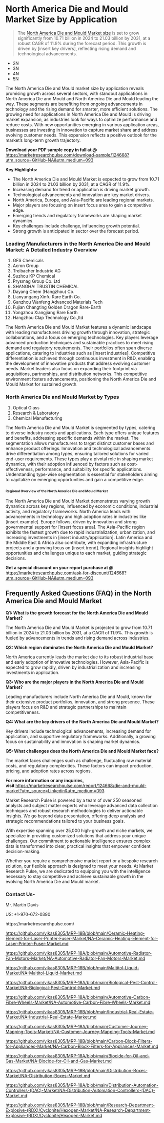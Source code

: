 <h1>North America Die and Mould Market&nbsp;Size by Application</h1><blockquote><p>The <a href="https://marketresearchpulse.com/download-sample/124668?utm_source=GitHub-NA&amp;utm_medium=093">North America Die and Mould Market size</a> is set to grow significantly from 10.71 billion in 2024 to 21.03 billion by 2031, at a robust CAGR of 11.9% during the forecast period. This growth is driven by [insert key drivers], reflecting rising demand and technological advancements.</p></blockquote><ul><li>2N<li> 3N<li> 4N<li> 5N</li></ul><p>The North America Die and Mould market size by application reveals promising growth across several sectors, with standout applications in North America Die and Mould and North America Die and Mould leading the way. These segments are benefiting from ongoing advancements in technology and the rising demand for smarter, more efficient solutions. The growing need for applications in North America Die and Mould is driving market expansion, as industries look for ways to optimize performance and reduce costs. With new opportunities emerging in various application areas, businesses are investing in innovation to capture market share and address evolving customer needs. This expansion reflects a positive outlook for the market’s long-term growth trajectory.</p><p><strong>Download your PDF sample copy in full at @ </strong><a href="https://marketresearchpulse.com/download-sample/124668?utm_source=GitHub-NA&amp;utm_medium=093">https://marketresearchpulse.com/download-sample/124668?utm_source=GitHub-NA&amp;utm_medium=093</a></p><p><strong>Key Highlights: </strong></p><ul><li>The North America Die and Mould Market is expected to grow from 10.71 billion in 2024 to 21.03 billion by 2031, at a CAGR of 11.9%.</li><li>Increasing demand for trend or application is driving market growth.</li><li>Technological advancements and innovation are key market drivers.</li><li>North America, Europe, and Asia-Pacific are leading regional markets.</li><li>Major players are focusing on insert focus area to gain a competitive edge.</li><li>Emerging trends and regulatory frameworks are shaping market dynamics.</li><li>Key challenges include challenge, influencing growth potential.</li><li>Strong growth is anticipated in sector over the forecast period.</li></ul><h3>Leading Manufacturers in the North America Die and Mould Market: A Detailed Industry Overview</h3><ol><li>GFS Chemicals</li><li>Acron Group</li><li>Treibacher Industrie AG</li><li>Suzhou KP Chemical</li><li>Prysmag Group Co. Ltd</li><li>SHANGHAI TRUSTIN CHEMICAL</li><li>Dayang Chem (Hangzhou) Co.</li><li>Lianyungang Xinfu Rare Earth Co.</li><li>Ganzhou Wanfeng Advanced Materials Tech</li><li>Fujian Changting Golden Dragon Rare-Earth</li><li>Yongzhou Xiangjiang Rare Earth</li><li>Hangzhou Clap Technology Co.,ltd</li></ol><div class="flex max-w-full flex-col flex-grow"><div class="min-h-8 text-message flex w-full flex-col items-end gap-2 whitespace-normal break-words [.text-message+&amp;]:mt-5" dir="auto" data-message-author-role="assistant" data-message-id="fd8432e4-4910-450d-b182-61b7bfb0a01f" data-message-model-slug="gpt-4o"><div class="flex w-full flex-col gap-1 empty:hidden first:pt-[3px]"><div class="markdown prose w-full break-words dark:prose-invert light"><p>The North America Die and Mould Market features a dynamic landscape with leading manufacturers driving growth through innovation, strategic collaborations, and a focus on emerging technologies. Key players leverage advanced production techniques and sustainable practices to meet rising demand and regulatory requirements. Their portfolios often span diverse applications, catering to industries such as [insert industries]. Competitive differentiation is achieved through continuous investment in R&amp;D, enabling the development of innovative products that address evolving customer needs. Market leaders also focus on expanding their footprint via acquisitions, partnerships, and distribution networks. This competitive environment fosters advancements, positioning the North America Die and Mould Market for sustained growth.</p></div></div></div></div><h3>North America Die and Mould Market by Types</h3><ol><li>Optical Glass<li> Research & Laboratory<li> Chemical Manufacturing</li></ol><div class="flex max-w-full flex-col flex-grow"><div class="min-h-8 text-message flex w-full flex-col items-end gap-2 whitespace-normal break-words [.text-message+&amp;]:mt-5" dir="auto" data-message-author-role="assistant" data-message-id="084470be-0bb7-4664-bddf-5156b4f41249" data-message-model-slug="gpt-4o-mini"><div class="flex w-full flex-col gap-1 empty:hidden first:pt-[3px]"><div class="markdown prose w-full break-words dark:prose-invert light"><p>The North America Die and Mould Market is segmented by types, catering to diverse industry needs and applications. Each type offers unique features and benefits, addressing specific demands within the market. The segmentation allows manufacturers to target distinct customer bases and enhance product offerings. Innovation and technological advancements drive differentiation among types, ensuring tailored solutions for varied end-user requirements. These types play a pivotal role in shaping market dynamics, with their adoption influenced by factors such as cost-effectiveness, performance, and suitability for specific applications. Understanding type-wise segmentation is essential for stakeholders aiming to capitalize on emerging opportunities and gain a competitive edge.</p></div></div></div></div><h3><span style="font-size: 11px;">Regional Overview of the North America Die and Mould Market</span></h3><div class="flex max-w-full flex-col flex-grow"><div class="min-h-8 text-message flex w-full flex-col items-end gap-2 whitespace-normal break-words [.text-message+&amp;]:mt-5" dir="auto" data-message-author-role="assistant" data-message-id="e9038762-ce64-4e30-91c9-9bd413514231" data-message-model-slug="gpt-4o-mini"><div class="flex w-full flex-col gap-1 empty:hidden first:pt-[3px]"><div class="markdown prose w-full break-words dark:prose-invert light"><p>The North America Die and Mould Market demonstrates varying growth dynamics across key regions, influenced by economic conditions, industrial activity, and regulatory frameworks. North America leads with advancements in technology and high adoption rates in industries like [insert example]. Europe follows, driven by innovation and strong governmental support for [insert focus area]. The Asia-Pacific region exhibits the fastest growth due to rapid industrialization, urbanization, and increasing investments in [insert industry/application]. Latin America and the Middle East &amp; Africa also contribute, with expanding infrastructure projects and a growing focus on [insert trend]. Regional insights highlight opportunities and challenges unique to each market, guiding strategic decisions.</p></div></div></div></div><p><strong>Get a special discount on your report purchase at @ </strong><a href="https://marketresearchpulse.com/ask-for-discount/124668?utm_source=GitHub-NA&amp;utm_medium=093">https://marketresearchpulse.com/ask-for-discount/124668?utm_source=GitHub-NA&amp;utm_medium=093</a></p><h2>Frequently Asked Questions (FAQ) in the North America Die and Mould Market</h2><p><strong>Q1: What is the growth forecast for the North America Die and Mould Market?</strong></p><p>The North America Die and Mould Market is projected to grow from 10.71 billion in 2024 to 21.03 billion by 2031, at a CAGR of 11.9%. This growth is fueled by advancements in trends and rising demand across industries.</p><p><strong>Q2: Which region dominates the North America Die and Mould Market?</strong></p><p>North America currently leads the market due to its robust industrial base and early adoption of innovative technologies. However, Asia-Pacific is expected to grow rapidly, driven by industrialization and increasing investments in application.</p><p><strong>Q3: Who are the major players in the North America Die and Mould Market?</strong></p><p>Leading manufacturers include North America Die and Mould, known for their extensive product portfolios, innovation, and strong presence. These players focus on R&amp;D and strategic partnerships to maintain competitiveness.</p><p><strong>Q4: What are the key drivers of the North America Die and Mould Market?</strong></p><p>Key drivers include technological advancements, increasing demand for application, and supportive regulatory frameworks. Additionally, a growing focus on sustainability and innovation is shaping market dynamics.</p><p><strong>Q5: What challenges does the North America Die and Mould Market face?</strong></p><p>The market faces challenges such as challenge, fluctuating raw material costs, and regulatory complexities. These factors can impact production, pricing, and adoption rates across regions.</p><p><strong>For more information or any inquiries, visit&nbsp;</strong><a href="https://marketresearchpulse.com/report/124668/die-and-mould-market?utm_source=Linkedin&utm_medium=093">https://marketresearchpulse.com/report/124668/die-and-mould-market?utm_source=Linkedin&utm_medium=093</a></p><p>Market Research Pulse is powered by a team of over 250 seasoned analysts and subject matter experts who leverage advanced data collection techniques and robust research methodologies to deliver actionable insights. We go beyond data presentation, offering deep analysis and strategic recommendations tailored to your business goals.</p><p>With expertise spanning over 25,000 high-growth and niche markets, we specialize in providing customized solutions that address your unique challenges. Our commitment to actionable intelligence ensures complex data is transformed into clear, practical insights that empower confident decision-making.</p><p>Whether you require a comprehensive market report or a bespoke research solution, our flexible approach is designed to meet your needs. At Market Research Pulse, we are dedicated to equipping you with the intelligence necessary to stay competitive and achieve sustainable growth in the evolving North America Die and Mould market.</p><h3><strong>Contact Us-</strong></h3><p>Mr. Martin Davis</p><p>US: +1-970-672-0390</p><p>https://marketresearchpulse.com/</p><p><a href="https://github.com/vikas8305/MRP-18B/blob/main/Ceramic-Heating-Element-for-Laser-Printer-Fuser-Market/NA-Ceramic-Heating-Element-for-Laser-Printer-Fuser-Market.md">https://github.com/vikas8305/MRP-18B/blob/main/Ceramic-Heating-Element-for-Laser-Printer-Fuser-Market/NA-Ceramic-Heating-Element-for-Laser-Printer-Fuser-Market.md</a></p><p><a href="https://github.com/vikas8305/MRP-18A/blob/main/Automotive-Radiator-Fan-Motors-Market/NA-Automotive-Radiator-Fan-Motors-Market.md">https://github.com/vikas8305/MRP-18A/blob/main/Automotive-Radiator-Fan-Motors-Market/NA-Automotive-Radiator-Fan-Motors-Market.md</a></p><p><a href="https://github.com/vikas8305/MRP-18B/blob/main/Maltitol-Liquid-Market/NA-Maltitol-Liquid-Market.md">https://github.com/vikas8305/MRP-18B/blob/main/Maltitol-Liquid-Market/NA-Maltitol-Liquid-Market.md</a></p><p><a href="https://github.com/vikas8305/MRP-18A/blob/main/Biological-Pest-Control-Market/NA-Biological-Pest-Control-Market.md">https://github.com/vikas8305/MRP-18A/blob/main/Biological-Pest-Control-Market/NA-Biological-Pest-Control-Market.md</a></p><p><a href="https://github.com/vikas8305/MRP-18A/blob/main/Automotive-Carbon-Fibre-Wheels-Market/NA-Automotive-Carbon-Fibre-Wheels-Market.md">https://github.com/vikas8305/MRP-18A/blob/main/Automotive-Carbon-Fibre-Wheels-Market/NA-Automotive-Carbon-Fibre-Wheels-Market.md</a></p><p><a href="https://github.com/vikas8305/MRP-18B/blob/main/Industrial-Real-Estate-Market/NA-Industrial-Real-Estate-Market.md">https://github.com/vikas8305/MRP-18B/blob/main/Industrial-Real-Estate-Market/NA-Industrial-Real-Estate-Market.md</a></p><p><a href="https://github.com/vikas8305/MRP-18A/blob/main/Customer-Journey-Mapping-Tools-Market/NA-Customer-Journey-Mapping-Tools-Market.md">https://github.com/vikas8305/MRP-18A/blob/main/Customer-Journey-Mapping-Tools-Market/NA-Customer-Journey-Mapping-Tools-Market.md</a></p><p><a href="https://github.com/vikas8305/MRP-18B/blob/main/Carbon-Block-Filters-for-Appliances-Market/NA-Carbon-Block-Filters-for-Appliances-Market.md">https://github.com/vikas8305/MRP-18B/blob/main/Carbon-Block-Filters-for-Appliances-Market/NA-Carbon-Block-Filters-for-Appliances-Market.md</a></p><p><a href="https://github.com/vikas8305/MRP-18A/blob/main/Biocide-for-Oil-and-Gas-Market/NA-Biocide-for-Oil-and-Gas-Market.md">https://github.com/vikas8305/MRP-18A/blob/main/Biocide-for-Oil-and-Gas-Market/NA-Biocide-for-Oil-and-Gas-Market.md</a></p><p><a href="https://github.com/vikas8305/MRP-18B/blob/main/Distribution-Boxes-Market/NA-Distribution-Boxes-Market.md">https://github.com/vikas8305/MRP-18B/blob/main/Distribution-Boxes-Market/NA-Distribution-Boxes-Market.md</a></p><p><a href="https://github.com/vikas8305/MRP-18A/blob/main/Distribution-Automation-Controllers-(DAC)-Market/NA-Distribution-Automation-Controllers-(DAC)-Market.md">https://github.com/vikas8305/MRP-18A/blob/main/Distribution-Automation-Controllers-(DAC)-Market/NA-Distribution-Automation-Controllers-(DAC)-Market.md</a></p><p><a href="https://github.com/vikas8305/MRP-18B/blob/main/Research-Department-Explosive-(RDX)/Cyclonite/Hexogen-Market/NA-Research-Department-Explosive-(RDX)/Cyclonite/Hexogen-Market.md">https://github.com/vikas8305/MRP-18B/blob/main/Research-Department-Explosive-(RDX)/Cyclonite/Hexogen-Market/NA-Research-Department-Explosive-(RDX)/Cyclonite/Hexogen-Market.md</a></p>
